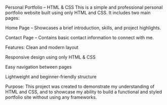 Personal Portfolio – HTML & CSS
This is a simple and professional personal portfolio website built using only HTML and CSS. It includes two main pages:

Home Page – Showcases a brief introduction, skills, and project highlights.

Contact Page – Contains basic contact information to connect with me.

Features:
Clean and modern layout

Responsive design using only HTML & CSS

Easy navigation between pages

Lightweight and beginner-friendly structure

Purpose:
This project was created to demonstrate my understanding of HTML and CSS, and to showcase my ability to build a functional and styled portfolio site without using any frameworks.

